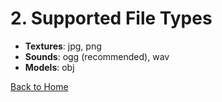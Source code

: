 # 2. Supported File Types

- **Textures**: jpg, png  
- **Sounds**: ogg (recommended), wav  
- **Models**: obj  

[Back to Home](../README.md)
